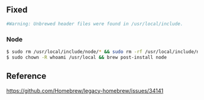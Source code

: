 ## Fixed
```bash 
#Warning: Unbrewed header files were found in /usr/local/include.
```

### Node
```bash
$ sudo rm /usr/local/include/node/* && sudo rm -rf /usr/local/include/node/* && sudo rm -rf /usr/local/lib/dtrace
$ sudo chown -R whoami /usr/local && brew post-install node
```

## Reference
https://github.com/Homebrew/legacy-homebrew/issues/34141